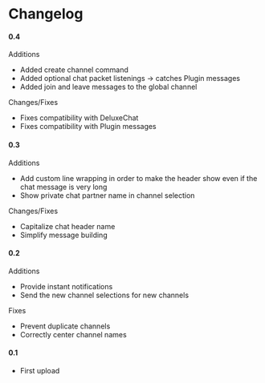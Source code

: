 # Changelog

#### 0.4

Additions
+ Added create channel command
+ Added optional chat packet listenings -> catches Plugin messages
+ Added join and leave messages to the global channel

Changes/Fixes
* Fixes compatibility with DeluxeChat
* Fixes compatibility with Plugin messages

#### 0.3

Additions
+ Add custom line wrapping in order to make the header show even if the chat message is very long
+ Show private chat partner name in channel selection

Changes/Fixes
* Capitalize chat header name
* Simplify message building

#### 0.2

Additions
+ Provide instant notifications
+ Send the new channel selections for new channels

Fixes
* Prevent duplicate channels
* Correctly center channel names

#### 0.1

+ First upload
